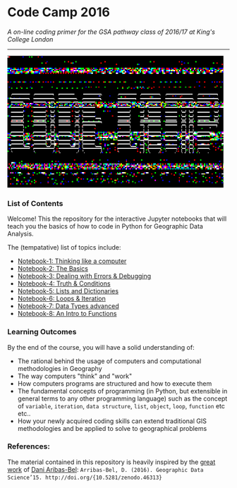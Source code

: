# Code Camp 2016
*A on-line coding primer for the GSA pathway class of 2016/17 at King's College London*

---

![](./img/code-camp.gif)


### List of Contents

Welcome! This the repository for the interactive Jupyter notebooks that will teach you the basics of how to code in Python for 
Geographic Data Analysis.

The (tempatative) list of topics include:
- [Notebook-1: Thinking like a computer](#) 
- [Notebook-2: The Basics](#) 
- [Notebook-3: Dealing with Errors & Debugging](#) 
- [Notebook-4: Truth & Conditions](#) 
- [Notebook-5: Lists and Dictionaries](#) 
- [Notebook-6: Loops & Iteration](#) 
- [Notebook-7: Data Types advanced](#) 
- [Notebook-8: An Intro to Functions](#) 


### Learning Outcomes

By the end of the course, you will have a solid understanding of:

- The rational behind the usage of computers and computational methodologies in Geography
- The way computers "think" and "work"
- How computers programs are structured and how to execute them
- The fundamental concepts of programming (in Python, but extensible in general terms to any other programming language) such as the concept of `variable`, `iteration`, `data structure`, `list`, `object`, `loop`, `function` etc etc.. 
- How your newly acquired coding skills can extend traditional GIS methodologies and be applied to solve to geographical problems

<!-- ### Set-up

The Jupyter Notebook format will allow you to see both the instructions, the code, and its outcome on this website, e.g.:
![](./img/jupyter-example.png)


However, wouldn't it be much more fun and fruitful if you could actually **run** (i.e. execute) that code on you own machine? 

To do so, you will need to:
-  Download the notebooks
	- METHOD A: download the whole repository (click the green button on the top-right corner that says "clone or download") and decompress the `.zip` file.
	- METHOD B: if you want to have just the single notebook and not the whole repository then click on the notebook name, this will bring you to the rendered notebook. Click on 'raw', and then right-click on the web-page and 'save-as' wherever you want that file on your local filesystem
-  Install Jupyter. There are various ways but the easiest one is via Anaconda (that's basically a collection of the python programming language and of it most used libraries, already bundled up for you convenience.) Follow the instructions [here](http://jupyter.readthedocs.io/en/latest/install.html#id3).
- Run the notebook! From Jupyter's [web-page](http://jupyter-notebook-beginner-guide.readthedocs.io/en/latest/execute.html):
	
	> (*Windows*): The Jupyter Notebook App can be launched by clicking on the Jupyter Notebook icon installed by Anaconda in the start menu (Windows) or by typing in a terminal (cmd on Windows): `jupyter notebook`
	
	> (*Mac OSX*): Click on spotlight, type 'terminal' to open a terminal window. Enter the startup folder by typing `cd /some_folder_name`. Type jupyter notebook to launch the Jupyter Notebook App (it will appear in a new browser window or tab).

For a quick-primer on how to install and interact with a Jupyter Notebook follow this tutorial from [OpenTechSchool](http://opentechschool.github.io/python-data-intro/core/notebook.html)
-->

### References:
The material contained in this repository is heavily inspired by the [great work](http://darribas.org/gds15/index.html) of [Dani Aribas-Bel](https://twitter.com/darribas):
`Arribas-Bel, D. (2016). Geographic Data Science’15. http://doi.org/{10.5281/zenodo.46313}`
